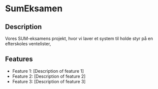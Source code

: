 # SumEksamen

## Description

Vores SUM-eksamens projekt, hvor vi laver et system til holde styr på en efterskoles ventelister,

## Features

- Feature 1: [Description of feature 1]
- Feature 2: [Description of feature 2]
- Feature 3: [Description of feature 3]